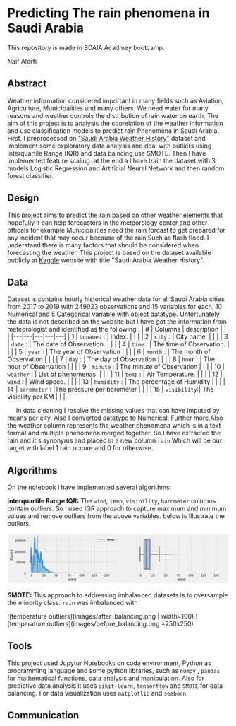 # Predicting The rain phenomena in Saudi Arabia

This repository is made in SDAIA Acadmey bootcamp.

Naif Alorfi

## Abstract

Weather information considered important in many fields such as Aviation, Agriculture, Municipalities and many others. We need water for many reasons and weather controls the distribution of rain water on earth. The aim of this project is to analysis the coorelation of the weather information and use classification models to predict rain Phenomena in Saudi Arabia. First, I preprocessed on ["Saudi Arabia Weather History"](https://www.kaggle.com/esraamadi/saudi-arabia-weather-history) dataset and implement some exploratory data analysis and deal with outliers using Interquartile Range (IQR) and data balncing use SMOTE. Then I have implemented feature scaling. at the end a I have train the dataset with 3 models Logistic Regression and Artificial Neural Network and then random forest classifier.

## Design

This project aims to predict the rain based on other weather elements that hopefully it can help forecasters in the meteorology center and other officals for example Municipalities need the rain forcast to get prepared for any incident that may occur because of the rain Such as flash flood. I understand there is many factors that should be considered when forecasting the weather. This project is based on the dataset available publicly at [Kaggle](https://www.kaggle.com/esraamadi/saudi-arabia-weather-history) website with title "Saudi Arabia Weather History".

## Data

Dataset is contains hourly historical weather data for all Saudi Arabia cities from 2017 to 2019 with 249023 observations and 15 variables for each, 10 Numerical and 5 Categorical variable with object datatype. Unfortunately the data is not described on the website but I have got the information from meteorologist and identified as the following :
| # | Columns | description | | |
|---|---|---|---|---|
| 1 | `Unnamed` : | index. | | |
| 2 | `city` : | City name. | | |
| 3 | `date` : | The date of Observation. | | |
| 4 | `time` : | The time of Observation. | | |
| 5 | `year` : | The year of Observation | | |
| 6 | `month` : | The month of Observation | | |
| 7 | `day` : | The day of Observation | | |
| 8 | `hour` : | The hour of Observation | | |
| 9 | `minute` : | The minute of Observation | | |
| 10 | `weather` : | List of phenomenas. | | |
| 11 | `temp` : | Air Temperature. | | |
| 12 | `wind` : | Wind speed. | | |
| 13 | `humidity` : | The percentage of Humidity | | |
| 14 | `barometer` : |The pressure per barometer | | |
| 15 | `visibility`:| The visibility per KM | | |

&nbsp;&nbsp;&nbsp;&nbsp; In data cleaning I resolve the missing values that can have imputed by means per city. Also I converted datatype to Numerical. Further more,Also the weather column represents the weather phenomena which is in a text format and multiple phenomena merged together. So I have extracted the rain and it's synonyms and placed in a new column `rain` Which will be our target with label 1 rain occure and 0 for otherwise.

## Algorithms

On the notebook I have implemented several algorithms:

**Interquartile Range IQR:**
The `wind`, `temp`, `visibility`, `barometer` columns contain outliers. So I used IQR approach to capture maximum and minimum values and remove outliers from the above variables. below is Illustrate the outliers.

![ temperature outliers](images/wind_outliers.png)

**SMOTE:** This approach to addressing imbalanced datasets is to oversample the minority class. `rain` was imbalanced with 

![temperature outliers](images/after_balancing.png | width=100)
![temperature outliers](images/before_balancing.png =250x250)

## Tools

This project used Jupytur Notebooks on coda environment, Python as programming language and some python libraries, such as `numpy` , `pandas` for mathematical functions, data analysis and manipulation. Also for predictive data analysis it uses `cikit-learn`, `tensorflow` and `SMOTE` for data balancing. For data visualization uses `matplotlib` and `seaborn`.

## Communication
